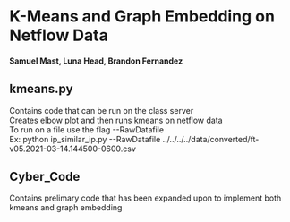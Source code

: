 # K-Means and Graph Embedding on Netflow Data
#### Samuel Mast, Luna Head, Brandon Fernandez
## kmeans.py
Contains code that can be run on the class server </br>
Creates elbow plot and then runs kmeans on netflow data </br>
To run on a file use the flag --RawDatafile </br>
Ex: python ip_similar_ip.py --RawDatafile ../../../../data/converted/ft-v05.2021-03-14.144500-0600.csv
## Cyber_Code
Contains prelimary code that has been expanded upon to implement both kmeans and graph embedding
